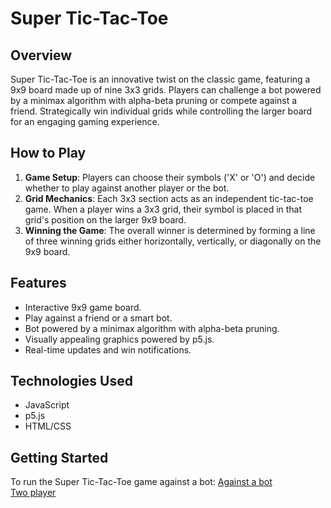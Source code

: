 # Super Tic-Tac-Toe

## Overview

Super Tic-Tac-Toe is an innovative twist on the classic game, featuring a 9x9 board made up of nine 3x3 grids. Players can challenge a bot powered by a minimax algorithm with alpha-beta pruning or compete against a friend. Strategically win individual grids while controlling the larger board for an engaging gaming experience.

## How to Play

1. **Game Setup**: Players can choose their symbols ('X' or 'O') and decide whether to play against another player or the bot.
2. **Grid Mechanics**: Each 3x3 section acts as an independent tic-tac-toe game. When a player wins a 3x3 grid, their symbol is placed in that grid's position on the larger 9x9 board.
3. **Winning the Game**: The overall winner is determined by forming a line of three winning grids either horizontally, vertically, or diagonally on the 9x9 board.

## Features

- Interactive 9x9 game board.
- Play against a friend or a smart bot.
- Bot powered by a minimax algorithm with alpha-beta pruning.
- Visually appealing graphics powered by p5.js.
- Real-time updates and win notifications.

## Technologies Used

- JavaScript
- p5.js
- HTML/CSS

## Getting Started

To run the Super Tic-Tac-Toe game against a bot:
[Against a bot](https://editor.p5js.org/Adnan_yayme/full/0TsZJ5GvS)  
[Two player](https://editor.p5js.org/Adnan_yayme/full/FD8l8wZoe)

